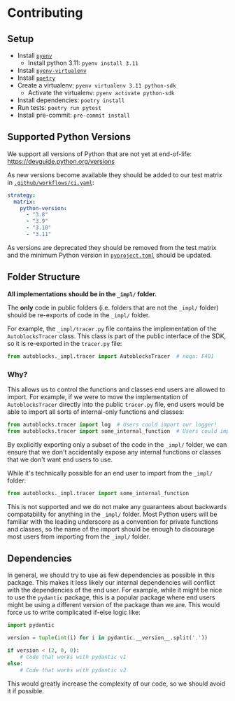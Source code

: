 # Contributing

## Setup

* Install [`pyenv`](https://github.com/pyenv/pyenv)
  * Install python 3.11: `pyenv install 3.11`
* Install [`pyenv-virtualenv`](https://github.com/pyenv/pyenv-virtualenv)
* Install [`poetry`](https://python-poetry.org/docs/#installation)
* Create a virtualenv: `pyenv virtualenv 3.11 python-sdk`
  * Activate the virtualenv: `pyenv activate python-sdk`
* Install dependencies: `poetry install`
* Run tests: `poetry run pytest`
* Install pre-commit: `pre-commit install`

## Supported Python Versions

We support all versions of Python that are not yet at end-of-life: https://devguide.python.org/versions

As new versions become available they should be added to our test matrix in [`.github/workflows/ci.yaml`](./.github/workflows/ci.yml):

```yaml
strategy:
  matrix:
    python-version:
      - "3.8"
      - "3.9"
      - "3.10"
      - "3.11"
```

As versions are deprecated they should be removed from the test matrix and the minimum Python version in [`pyproject.toml`](./pyproject.toml) should be updated.

## Folder Structure

**All implementations should be in the `_impl/` folder.**

The **only** code in public folders (i.e. folders that are not the `_impl/` folder) should be re-exports of code in the `_impl/` folder.

For example, the `_impl/tracer.py` file contains the implementation of the `AutoblocksTracer` class. This class is part of the public interface of the SDK, so it is re-exported in the `tracer.py` file:

```python
from autoblocks._impl.tracer import AutoblocksTracer  # noqa: F401
```

### Why?

This allows us to control the functions and classes end users are allowed to import. For example, if we were to move the implementation of `AutoblocksTracer` directly into the public `tracer.py` file, end users would be able to import all sorts of internal-only functions and classes:

```python
from autoblocks.tracer import log  # Users could import our logger!
from autoblocks.tracer import some_internal_function  # Users could import our internal functions!
```

By explicitly exporting only a subset of the code in the `_impl/` folder, we can ensure that we don't accidentally expose any internal functions or classes that we don't want end users to use.

While it's technically possible for an end user to import from the `_impl/` folder:

```python
from autoblocks._impl.tracer import some_internal_function
```

This is not supported and we do not make any guarantees about backwards compatability for anything in the `_impl/` folder. Most Python users will be familiar with the leading underscore as a convention for private functions and classes, so the name of the import should be enough to discourage most users from importing from the `_impl/` folder.

## Dependencies

In general, we should try to use as few dependencies as possible in this package. This makes it less likely our internal dependencies will conflict with the dependencies of the end user. For example, while it might be nice to use the `pydantic` package, this is a popular package where end users might be using a different version of the package than we are. This would force us to write complicated if-else logic like:

```python
import pydantic

version = tuple(int(i) for i in pydantic.__version__.split('.'))

if version < (2, 0, 0):
    # Code that works with pydantic v1
else:
    # Code that works with pydantic v2
```

This would greatly increase the complexity of our code, so we should avoid it if possible.
